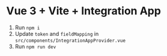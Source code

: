 # Vue 3 + Vite + Integration App

1. Run `npm i`
2. Update `token` and `fieldMapping` in `src/components/IntegrationAppProvider.vue`
3. Run `npm run dev`